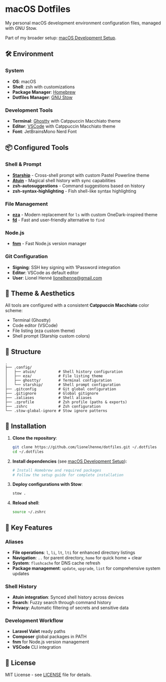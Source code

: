 # macOS Dotfiles

My personal macOS development environment configuration files, managed with GNU Stow.

Part of my broader setup: [macOS Development Setup](https://github.com/lionelhenne/macossetup).

## 🛠 Environment

### System
- **OS**: macOS
- **Shell**: zsh with customizations
- **Package Manager**: [Homebrew](https://brew.sh/)
- **Dotfiles Manager**: [GNU Stow](https://www.gnu.org/software/stow/)

### Development Tools
- **Terminal**: [Ghostty](https://ghostty.org/) with Catppuccin Macchiato theme
- **Editor**: [VSCode](https://code.visualstudio.com/) with Catppuccin Macchiato theme
- **Font**: JetBrainsMono Nerd Font

## 📦 Configured Tools

### Shell & Prompt
- **[Starship](https://starship.rs/)** - Cross-shell prompt with custom Pastel Powerline theme
- **[Atuin](https://atuin.sh/)** - Magical shell history with sync capabilities
- **zsh-autosuggestions** - Command suggestions based on history
- **zsh-syntax-highlighting** - Fish shell-like syntax highlighting

### File Management
- **[eza](https://eza.rocks/)** - Modern replacement for `ls` with custom OneDark-inspired theme
- **[fd](https://github.com/sharkdp/fd)** - Fast and user-friendly alternative to `find`

### Node.js
- **[fnm](https://github.com/Schniz/fnm)** - Fast Node.js version manager

### Git Configuration
- **Signing**: SSH key signing with 1Password integration
- **Editor**: VSCode as default editor
- **User**: Lionel Henné <lionelhenne@gmail.com>

## 🎨 Theme & Aesthetics

All tools are configured with a consistent **Catppuccin Macchiato** color scheme:
- Terminal (Ghostty)
- Code editor (VSCode)
- File listing (eza custom theme)
- Shell prompt (Starship custom colors)

## 📁 Structure

```
.
├── .config/
│   ├── atuin/          # Shell history configuration
│   ├── eza/            # File listing theme
│   ├── ghostty/        # Terminal configuration
│   └── starship/       # Shell prompt configuration
├── .gitconfig          # Git global configuration
├── .gitignore          # Global gitignore
├── .zaliases           # Shell aliases
├── .zprofile           # Zsh profile (paths & exports)
├── .zshrc              # Zsh configuration
└── .stow-global-ignore # Stow ignore patterns
```

## 🚀 Installation

1. **Clone the repository**:
   ```bash
   git clone https://github.com/lionelhenne/dotfiles.git ~/.dotfiles
   cd ~/.dotfiles
   ```

2. **Install dependencies** (see [macOS Development Setup](https://github.com/lionelhenne/macossetup)):
   ```bash
   # Install Homebrew and required packages
   # Follow the setup guide for complete installation
   ```

3. **Deploy configurations with Stow**:
   ```bash
   stow .
   ```

4. **Reload shell**:
   ```bash
   source ~/.zshrc
   ```

## 🔧 Key Features

### Aliases
- **File operations**: `l`, `li`, `lt`, `lti` for enhanced directory listings
- **Navigation**: `..` for parent directory, `home` for quick home + clear
- **System**: `flushcache` for DNS cache refresh
- **Package management**: `update`, `upgrade`, `list` for comprehensive system updates

### Shell History
- **Atuin integration**: Synced shell history across devices
- **Search**: Fuzzy search through command history
- **Privacy**: Automatic filtering of secrets and sensitive data

### Development Workflow
- **Laravel Valet** ready paths
- **Composer** global packages in PATH
- **fnm** for Node.js version management
- **VSCode** CLI integration

## 📄 License

MIT License - see [LICENSE](LICENSE) file for details.